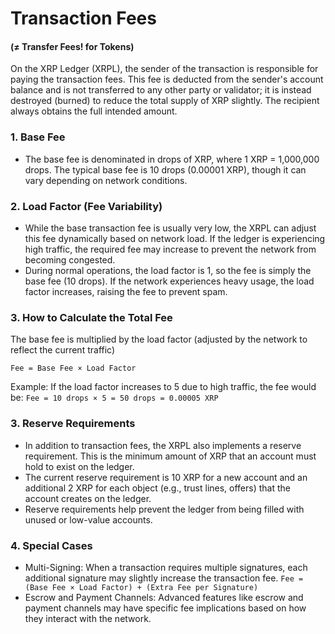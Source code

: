 # Transaction Fees 
#### (≠ Transfer Fees! for Tokens)

On the XRP Ledger (XRPL), the sender of the transaction is responsible for paying the transaction fees. This fee is deducted from the sender's account balance and is not transferred to any other party or validator; it is instead destroyed (burned) to reduce the total supply of XRP slightly. The recipient always obtains the full intended amount.

### 1. Base Fee
- The base fee is denominated in drops of XRP, where 1 XRP = 1,000,000 drops. The typical base fee is 10 drops (0.00001 XRP), though it can vary depending on network conditions.


### 2. Load Factor (Fee Variability)
- While the base transaction fee is usually very low, the XRPL can adjust this fee dynamically based on network load. If the ledger is experiencing high traffic, the required fee may increase to prevent the network from becoming congested.
- During normal operations, the load factor is 1, so the fee is simply the base fee (10 drops). If the network experiences heavy usage, the load factor increases, raising the fee to prevent spam.

### 3. How to Calculate the Total Fee

The base fee is multiplied by the load factor (adjusted by the network to reflect the current traffic) 

`Fee = Base Fee × Load Factor`

Example: If the load factor increases to 5 due to high traffic, the fee would be:
`Fee = 10 drops × 5 = 50 drops = 0.00005 XRP`

### 3. Reserve Requirements
- In addition to transaction fees, the XRPL also implements a reserve requirement. This is the minimum amount of XRP that an account must hold to exist on the ledger.
- The current reserve requirement is 10 XRP for a new account and an additional 2 XRP for each object (e.g., trust lines, offers) that the account creates on the ledger.
- Reserve requirements help prevent the ledger from being filled with unused or low-value accounts.

### 4. Special Cases
- Multi-Signing: When a transaction requires multiple signatures, each additional signature may slightly increase the transaction fee.
  `Fee = (Base Fee × Load Factor) + (Extra Fee per Signature)`
- Escrow and Payment Channels: Advanced features like escrow and payment channels may have specific fee implications based on how they interact with   the network.
